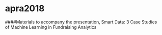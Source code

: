 # apra2018
####Materials to accompany the presentation, Smart Data: 3 Case Studies of Machine Learning in Fundraising Analytics
